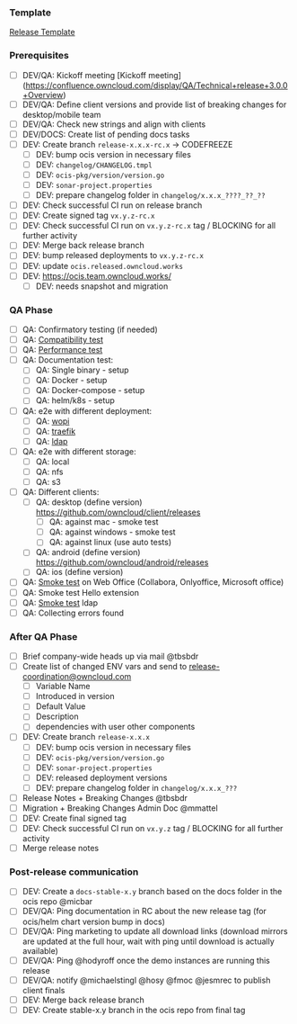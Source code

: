 ### Template
[Release Template](https://github.com/owncloud/ocis/blob/master/.github/release_template.md)

### Prerequisites

* [ ] DEV/QA: Kickoff meeting [Kickoff meeting] (https://confluence.owncloud.com/display/QA/Technical+release+3.0.0+Overview)
* [ ] DEV/QA: Define client versions and provide list of breaking changes for desktop/mobile team
* [ ] DEV/QA: Check new strings and align with clients
* [ ] DEV/DOCS: Create list of pending docs tasks 
* [ ] DEV: Create branch `release-x.x.x-rc.x` -> CODEFREEZE
  * [ ] DEV: bump ocis version in necessary files
  * [ ] DEV: `changelog/CHANGELOG.tmpl`
  * [ ] DEV: `ocis-pkg/version/version.go`
  * [ ] DEV: `sonar-project.properties` 
  * [ ] DEV: prepare changelog folder in `changelog/x.x.x_????_??_??`
* [ ] DEV: Check successful CI run on release branch
* [ ] DEV: Create signed tag `vx.y.z-rc.x`
* [ ] DEV: Check successful CI run on `vx.y.z-rc.x` tag / BLOCKING for all further activity
* [ ] DEV: Merge back release branch
* [ ] DEV: bump released deployments to `vx.y.z-rc.x`
* [ ] DEV: update `ocis.released.owncloud.works`
* [ ] DEV: https://ocis.team.owncloud.works/
  * [ ] DEV: needs snapshot and migration

### QA Phase

* [ ] QA: Confirmatory testing (if needed)
* [ ] QA: [Compatibility test](https://github.com/owncloud/QA/blob/master/Server/Test_Plan_OCIS_Compatibility_Test.md)
* [ ] QA: [Performance test](https://github.com/owncloud/cdperf/tree/main/packages/k6-tests/src)
* [ ] QA: Documentation test:
  * [ ] QA: Single binary - setup
  * [ ] QA: Docker - setup
  * [ ] QA: Docker-compose - setup
  * [ ] QA: helm/k8s - setup
* [ ] QA: e2e with different deployment:
  * [ ] QA: [wopi](ocis.ocis-wopi.released.owncloud.works) 
  * [ ] QA: [traefik](ocis.ocis-traefik.released.owncloud.works)
  * [ ] QA: [ldap](ocis.ocis-ldap.released.owncloud.works)
* [ ] QA: e2e with different storage:
  * [ ] QA: local
  * [ ] QA: nfs
  * [ ] QA: s3
* [ ] QA: Different clients:
  * [ ] QA: desktop (define version) https://github.com/owncloud/client/releases
    * [ ] QA: against mac - smoke test
    * [ ] QA: against windows - smoke test
    * [ ] QA: against linux (use auto tests)
  * [ ] QA: android (define version) https://github.com/owncloud/android/releases
  * [ ] QA: ios (define version)
* [ ] QA: [Smoke test](https://github.com/owncloud/QA/blob/master/Server/Test_Plan_OCIS_Smoke_Web_Office_Test.md) on Web Office (Collabora, Onlyoffice, Microsoft office)
* [ ] QA: Smoke test Hello extension
* [ ] QA: [Smoke test](https://github.com/owncloud/QA/blob/master/Server/Test_Plan_OCIS_Smoke_Ldap_Test.md) ldap
* [ ] QA: Collecting errors found

### After QA Phase

* [ ] Brief company-wide heads up via mail @tbsbdr
* [ ] Create list of changed ENV vars and send to release-coordination@owncloud.com
  * [ ] Variable Name
  * [ ] Introduced in version
  * [ ] Default Value
  * [ ] Description
  * [ ] dependencies with user other components
* [ ] DEV: Create branch `release-x.x.x`
  * [ ] DEV: bump ocis version in necessary files
  * [ ] DEV: `ocis-pkg/version/version.go`
  * [ ] DEV: `sonar-project.properties`
  * [ ] DEV: released deployment versions
  * [ ] DEV: prepare changelog folder in `changelog/x.x.x_???`
* [ ] Release Notes + Breaking Changes @tbsbdr
* [ ] Migration + Breaking Changes Admin Doc @mmattel
* [ ] DEV: Create final signed tag
* [ ] DEV: Check successful CI run on `vx.y.z` tag / BLOCKING for all further activity
* [ ] Merge release notes 

### Post-release communication
* [ ] DEV: Create a `docs-stable-x.y` branch based on the docs folder in the ocis repo @micbar 
* [ ] DEV/QA: Ping documentation in RC about the new release tag (for ocis/helm chart version bump in docs)
* [ ] DEV/QA: Ping marketing to update all download links (download mirrors are updated at the full hour, wait with ping until download is actually available)
* [ ] DEV/QA: Ping @hodyroff once the demo instances are running this release
* [ ] DEV/QA: notify @michaelstingl @hosy @fmoc @jesmrec to publish client finals
* [ ] DEV: Merge back release branch
* [ ] DEV: Create stable-x.y branch in the ocis repo from final tag

